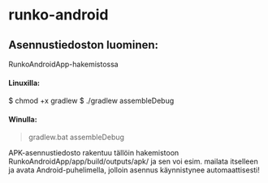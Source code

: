 # runko-android

## Asennustiedoston luominen:

RunkoAndroidApp-hakemistossa

#### Linuxilla:
$ chmod +x gradlew
$ ./gradlew assembleDebug

#### Winulla:
> gradlew.bat assembleDebug

APK-asennustiedosto rakentuu tällöin hakemistoon RunkoAndroidApp/app/build/outputs/apk/ ja sen voi esim. mailata itselleen ja avata Android-puhelimella, jolloin asennus käynnistynee automaattisesti!
